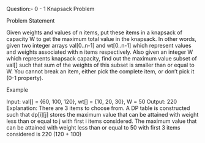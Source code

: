 Question:- 0 - 1 Knapsack Problem

Problem Statement

Given weights and values of n items, put these items in a knapsack of capacity W to get the maximum total value in the knapsack. In other words, given two integer arrays val[0..n-1] and wt[0..n-1] which represent values and weights associated with n items respectively. Also given an integer W which represents knapsack capacity, find out the maximum value subset of val[] such that sum of the weights of this subset is smaller than or equal to W. You cannot break an item, either pick the complete item, or don’t pick it (0-1 property).

Example

Input: val[] = {60, 100, 120}, wt[] = {10, 20, 30}, W = 50 Output: 220 Explanation: There are 3 items to choose from. A DP table is constructed such that dp[i][j] stores the maximum value that can be attained with weight less than or equal to j with first i items considered. The maximum value that can be attained with weight less than or equal to 50 with first 3 items considered is 220 (120 + 100)


